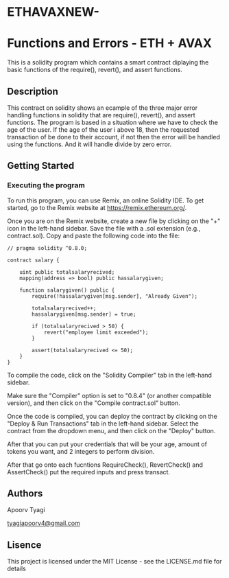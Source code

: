 # ETHAVAXNEW-
# Functions and Errors - ETH + AVAX
This is a solidity program which contains a smart contract diplaying the basic functions of the require(), revert(), and assert functions.

## Description
This contract on solidity shows an ecample of the three major error handling functions in solidity that are require(), revert(), and assert functions. 
The program is based in a situation where we have to check the age of the user. 
If the age of the user i above 18, then the requested transaction of be done to their account, if not then the error will be handled using the functions.
And it will handle divide by zero error.

## Getting Started

### Executing the program
To run this program, you can use Remix, an online Solidity IDE. To get started, go to the Remix website at https://remix.ethereum.org/.

Once you are on the Remix website, create a new file by clicking on the "+" icon in the left-hand sidebar.
Save the file with a .sol extension (e.g., contract.sol). Copy and paste the following code into the file:

```
// pragma solidity ^0.8.0;

contract salary {

    uint public totalsalaryrecived;
    mapping(address => bool) public hassalarygiven;

    function salarygiven() public {
        require(!hassalarygiven[msg.sender], "Already Given"); 

        totalsalaryrecived++;
        hassalarygiven[msg.sender] = true;

        if (totalsalaryrecived > 50) {
            revert("employee limit exceeded"); 
        }

        assert(totalsalaryrecived <= 50); 
    }
}
```
To compile the code, click on the "Solidity Compiler" tab in the left-hand sidebar.

Make sure the "Compiler" option is set to "0.8.4" (or another compatible version), and then click on the "Compile contract.sol" button.

Once the code is compiled, you can deploy the contract by clicking on the "Deploy & Run Transactions" tab in the left-hand sidebar. Select the contract from the dropdown menu, and then click on the "Deploy" button.

After that you can put your credentials that will be your age, amount of tokens you want, and 2 integers to perform division.

After that go onto each fucntions RequireCheck(), RevertCheck() and AssertCheck() put the required inputs and press transact.

## Authors 
Apoorv Tyagi


tyagiapoorv4@gmail.com
## Lisence
This project is licensed under the MIT License - see the LICENSE.md file for details
